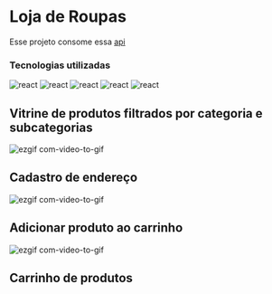 # Loja de Roupas

<p>Esse projeto consome essa <a target='_blank' href='https://github.com/Lucasss-laurentino/api-ecommerce'>api</a>

### Tecnologias utilizadas

<div>

  <img alt='react' src='https://img.shields.io/badge/React-20232A?style=for-the-badge&logo=react&logoColor=61DAFB' />

  <img alt='react' src='https://img.shields.io/badge/TypeScript-007ACC?style=for-the-badge&logo=typescript&logoColor=white' />

  <img alt='react' src='https://img.shields.io/badge/Bootstrap-563D7C?style=for-the-badge&logo=bootstrap&logoColor=white' />

  <img alt='react' src='https://img.shields.io/badge/HTML-239120?style=for-the-badge&logo=html5&logoColor=white' />

  <img alt='react' src='https://img.shields.io/badge/CSS-239120?&style=for-the-badge&logo=css3&logoColor=white' />

</div>

## Vitrine de produtos filtrados por categoria e subcategorias

![ezgif com-video-to-gif](https://github.com/Lucasss-laurentino/ecommerce-front/assets/96303722/8bb9279a-9366-43dd-8f37-49b87ee9905b)

## Cadastro de endereço
![ezgif com-video-to-gif](https://github.com/Lucasss-laurentino/ecommerce-front/assets/96303722/fc3b4898-a46e-44a8-9647-08f10937be39)

## Adicionar produto ao carrinho


![ezgif com-video-to-gif](https://github.com/Lucasss-laurentino/ecommerce-front/assets/96303722/8e0d9229-67eb-4a28-b36b-b888f3613fe0)

## Carrinho de produtos
